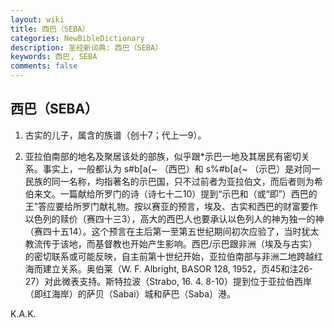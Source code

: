 ```yaml
---
layout: wiki
title: 西巴（SEBA）
categories: NewBibleDictionary
description: 圣经新词典: 西巴（SEBA）
keywords: 西巴, SEBA
comments: false
---
```


## 西巴（SEBA）

1. 古实的儿子，属含的族谱（创十7；代上一9）。

2. 亚拉伯南部的地名及聚居该处的部族，似乎跟*示巴一地及其居民有密切关系。事实上，一般都认为 s#b[a{~ （西巴）和 s%#b[a{~ （示巴）是对同一民族的同一名称，均指著名的示巴国，只不过前者为亚拉伯文，而后者则为希伯来文。一篇献给所罗门的诗（诗七十二10）提到“示巴和（或“即”）西巴的王”答应要给所罗门献礼物。按以赛亚的预言，埃及、古实和西巴的财富要作以色列的赎价（赛四十三3），高大的西巴人也要承认以色列人的神为独一的神（赛四十五14）。这个预言在主后第一至第五世纪期间初次应验了，当时犹太教流传于该地，而基督教也开始产生影响。西巴/示巴跟非洲（埃及与古实）的密切联系或可能反映，自主前第十世纪开始，亚拉伯南部与非洲二地跨越红海而建立关系。奥伯莱（W. F. Albright, BASOR 128, 1952，页45和注26-27）对此微表支持。斯特拉波（Strabo, 16. 4. 8-10）提到位于亚拉伯西岸（即红海岸）的萨贝（Sabai）城和萨巴（Saba）港。

K.A.K.








